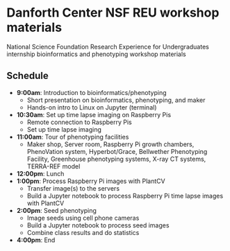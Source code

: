 # Danforth Center NSF REU workshop materials
National Science Foundation Research Experience for Undergraduates internship bioinformatics and phenotyping workshop materials

## Schedule

- **9:00am**: Introduction to bioinformatics/phenotyping
  - Short presentation on bioinformatics, phenotyping, and maker
  - Hands-on intro to Linux on Jupyter (terminal)
- **10:30am**: Set up time lapse imaging on Raspberry Pis
  - Remote connection to Raspberry Pis
  - Set up time lapse imaging
- **11:00am**: Tour of phenotyping facilities
  - Maker shop, Server room, Raspberry Pi growth chambers, PhenoVation system, 
  Hyperbot/Grace, Bellwether Phenotyping Facility, Greenhouse phenotyping systems, 
  X-ray CT systems, TERRA-REF model
- **12:00pm**: Lunch
- **1:00pm**: Process Raspberry Pi images with PlantCV
  - Transfer image(s) to the servers
  - Build a Jupyter notebook to process Raspberry Pi time lapse images with PlantCV
- **2:00pm**: Seed phenotyping
  - Image seeds using cell phone cameras
  - Build a Jupyter notebook to process seed images
  - Combine class results and do statistics
- **4:00pm**: End
